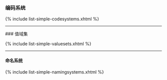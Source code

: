 ### 编码系统
{% include list-simple-codesystems.xhtml %}
<hr/>
### 值域集

{% include list-simple-valuesets.xhtml %}
<hr/>

#### 命名系统
{% include list-simple-namingsystems.xhtml %}
